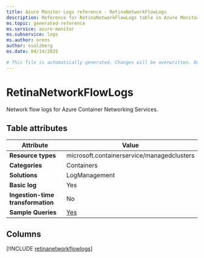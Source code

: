 ```yaml
---
title: Azure Monitor Logs reference - RetinaNetworkFlowLogs
description: Reference for RetinaNetworkFlowLogs table in Azure Monitor Logs.
ms.topic: generated-reference
ms.service: azure-monitor
ms.subservice: logs
ms.author: orens
author: osalzberg
ms.date: 04/14/2025

# This file is automatically generated. Changes will be overwritten. Do not change this file directly.
---
```


# RetinaNetworkFlowLogs

Network flow logs for Azure Container Networking Services.


## Table attributes

|Attribute|Value|
|---|---|
|**Resource types**|microsoft.containerservice/managedclusters|
|**Categories**|Containers|
|**Solutions**| LogManagement|
|**Basic log**|Yes|
|**Ingestion-time transformation**|No|
|**Sample Queries**|[Yes](/azure/azure-monitor/reference/queries/retinanetworkflowlogs)|



## Columns
  
[!INCLUDE [retinanetworkflowlogs](~/reusable-content/ce-skilling/azure/includes/azure-monitor/reference/tables/retinanetworkflowlogs-include.md)]
